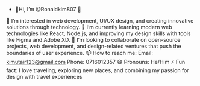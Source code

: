 - 👋Hi, I’m @Ronaldkim807 👋

👀 I’m interested in web development, UI/UX design, and creating innovative solutions through technology.
🌱 I’m currently learning modern web technologies like React, Node.js, and improving my design skills with tools like Figma and Adobe XD.
💞️ I’m looking to collaborate on open-source projects, web development, and design-related ventures that push the boundaries of user experience.
📫 How to reach me:
Email: kimutair123@gmail.com
Phone: 0716012357
😄 Pronouns: He/Him
⚡ Fun fact: I love traveling, exploring new places, and combining my passion for design with travel experiences

<!---
Ronaldkim807/Ronaldkim807 is a ✨ special ✨ repository because its `README.md` (this file) appears on your GitHub profile.
You can click the Preview link to take a look at your changes.
--->
